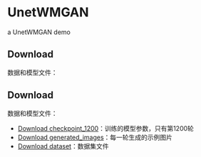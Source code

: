 # UnetWMGAN
a UnetWMGAN demo 
## Download

数据和模型文件：

## Download

数据和模型文件：

- [Download checkpoint_1200](https://github.com/Seisoooo/UnetWMGAN/releases/download/v1.0/checkpoints.zip)：训练的模型参数，只有第1200轮
- [Download generated_images](https://github.com/Seisoooo/UnetWMGAN/releases/download/v1.0/generated_images.zip)：每一轮生成的示例图片
- [Download dataset](https://github.com/Seisoooo/UnetWMGAN/releases/download/v1.0/dataset.zip)：数据集文件
